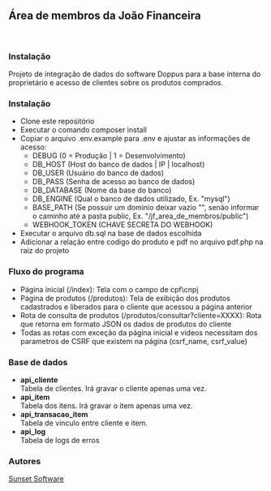 <html>
  <head></head>
  <body>
    <div>
      <h2>Área de membros da João Financeira</h2>
      <br>
      <h3><b>Instalação</b></h3>
      <p>
        Projeto de integração de dados do software Doppus para a base interna do proprietário e acesso de clientes sobre os produtos comprados.<br>
      </p>
      <h3><b>Instalação</b></h3>
      <ul>
        <li>Clone este repositório</li>
        <li>Executar o comando composer install</li>
        <li>
          Copiar o arquivo .env.example para .env e ajustar as informações de acesso:
          <ul>
            <li>DEBUG (0 = Produção | 1 = Desenvolvimento)</li>
            <li>DB_HOST (Host do banco de dados | IP | localhost)</li>
            <li>DB_USER (Usuário do banco de dados)</li>
            <li>DB_PASS (Senha de acesso ao banco de dados)</li>
            <li>DB_DATABASE (Nome da base do banco)</li>
            <li>DB_ENGINE (Qual o banco de dados utilizado, Ex. "mysql")</li>
            <li>BASE_PATH (Se possuir um dominio deixar vazio "", senão informar o caminho até a pasta public, Ex. "/jf_area_de_membros/public")</li>
            <li>WEBHOOK_TOKEN (CHAVE SECRETA DO WEBHOOK)</li>
          </ul>
        </li>
        <li>Executar o arquivo db.sql na base de dados escolhida</li>
        <li>Adicionar a relação entre codigo do produto e pdf no arquivo pdf.php na raiz do projeto</li>
      </ul>
      <h3><b>Fluxo do programa</b></h3>
      <ul>
        <li>Página inicial (/index): Tela com o campo de cpf\cnpj</li>
        <li>Página de produtos (/produtos): Tela de exibição dos produtos cadastrados e liberados para o cliente que acessou a página anterior</li>
        <li>Rota de consulta de produtos (/produtos/consultar?cliente=XXXX): Rota que retorna em formato JSON os dados de produtos do cliente</li>
        <li>Todas as rotas com exceção da página inicial e videos necessitam dos parametros de CSRF que existem na página (csrf_name, csrf_value)</li>
      </ul>
      <h3><b>Base de dados</b></h3>
      <ul>
        <li> <b>api_cliente</b> <br>
          Tabela de clientes. Irá gravar o cliente apenas uma vez.
        </li>
        <li> <b>api_item</b> <br>
          Tabela dos itens. Irá gravar o item apenas uma vez.
        </li>
        <li> <b>api_transacao_item</b> <br>
          Tabela de vinculo entre cliente e item.
        </li>
        <li> <b>api_log</b> <br>
          Tabela de logs de erros
        </li>
      </ul>
      <h3><b>Autores</b></h3>
      <a href="https://sunsetsoftware.com.br" target="_blank">Sunset Software</a> <br>
    </div>
  </body>
</html>